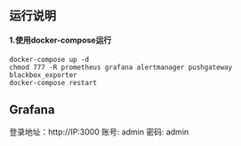 ## 运行说明
#### 1.使用docker-compose运行
```
docker-compose up -d
chmod 777 -R prometheus grafana alertmanager pushgateway blackbox_exporter
docker-compose restart
```

## Grafana
登录地址：http://IP:3000
账号: admin
密码: admin
